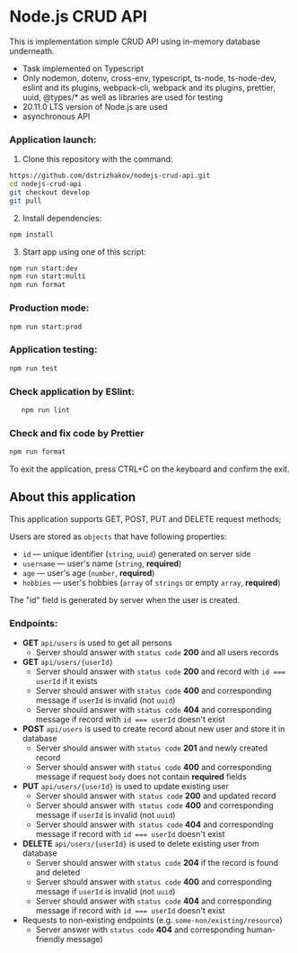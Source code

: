 # Node.js CRUD API
This is implementation simple CRUD API using in-memory database underneath.

- Task implemented on Typescript
- Only nodemon, dotenv, cross-env, typescript, ts-node, ts-node-dev, eslint and its plugins, webpack-cli, webpack and its plugins, prettier, uuid, @types/* as well as libraries are used for testing
- 20.11.0 LTS version of Node.js are used
- asynchronous API

### Application launch:
1) Clone this repository with the command:

```sh 
https://github.com/dstrizhakov/nodejs-crud-api.git
cd nodejs-crud-api
git checkout develop
git pull
```
2) Install dependencies:
```sh
npm install
```
3) Start app using one of this script:
```sh
npm run start:dev
npm run start:multi
npm run format
```
### Production mode:
```sh
npm run start:prod
```
### Application testing:
```sh
npm run test
```
### Check application by ESlint:
```sh
   npm run lint
```
### Check and fix code by Prettier
```sh
npm run format
```

To exit the application, press CTRL+C on the keyboard and confirm the exit.

## About this application

This application supports GET, POST, PUT and DELETE request methods;

Users are stored as `objects` that have following properties:
- `id` — unique identifier (`string`, `uuid`) generated on server side
- `username` — user's name (`string`, **required**)
- `age` — user's age (`number`, **required**)
- `hobbies` — user's hobbies (`array` of `strings` or empty `array`, **required**)

The "id" field is generated by server when the user is created.

### Endpoints:

- **GET** `api/users` is used to get all persons
  - Server should answer with `status code` **200** and all users records
- **GET** `api/users/{userId}`
    - Server should answer with `status code` **200** and record with `id === userId` if it exists
    - Server should answer with `status code` **400** and corresponding message if `userId` is invalid (not `uuid`)
    - Server should answer with `status code` **404** and corresponding message if record with `id === userId` doesn't exist
- **POST** `api/users` is used to create record about new user and store it in database
    - Server should answer with `status code` **201** and newly created record
    - Server should answer with `status code` **400** and corresponding message if request `body` does not contain **required** fields
- **PUT** `api/users/{userId}` is used to update existing user
    - Server should answer with` status code` **200** and updated record
    - Server should answer with` status code` **400** and corresponding message if `userId` is invalid (not `uuid`)
    - Server should answer with` status code` **404** and corresponding message if record with `id === userId` doesn't exist
- **DELETE** `api/users/{userId}` is used to delete existing user from database
    - Server should answer with `status code` **204** if the record is found and deleted
    - Server should answer with `status code` **400** and corresponding message if `userId` is invalid (not `uuid`)
    - Server should answer with `status code` **404** and corresponding message if record with `id === userId` doesn't exist
- Requests to non-existing endpoints (e.g. `some-non/existing/resource`) 
  - Server answer with `status code` **404** and corresponding human-friendly message)

